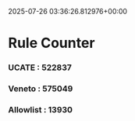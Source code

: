 2025-07-26 03:36:26.812976+00:00
# Rule Counter 
 ### UCATE : 522837

 ### Veneto : 575049

 ### Allowlist : 13930